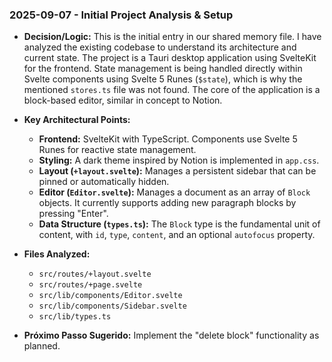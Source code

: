 ### 2025-09-07 - Initial Project Analysis & Setup

- **Decision/Logic:** This is the initial entry in our shared memory file. I have analyzed the existing codebase to understand its architecture and current state. The project is a Tauri desktop application using SvelteKit for the frontend. State management is being handled directly within Svelte components using Svelte 5 Runes (`$state`), which is why the mentioned `stores.ts` file was not found. The core of the application is a block-based editor, similar in concept to Notion.

- **Key Architectural Points:**
    - **Frontend:** SvelteKit with TypeScript. Components use Svelte 5 Runes for reactive state management.
    - **Styling:** A dark theme inspired by Notion is implemented in `app.css`.
    - **Layout (`+layout.svelte`):** Manages a persistent sidebar that can be pinned or automatically hidden.
    - **Editor (`Editor.svelte`):** Manages a document as an array of `Block` objects. It currently supports adding new paragraph blocks by pressing "Enter".
    - **Data Structure (`types.ts`):** The `Block` type is the fundamental unit of content, with `id`, `type`, `content`, and an optional `autofocus` property.

- **Files Analyzed:**
    - `src/routes/+layout.svelte`
    - `src/routes/+page.svelte`
    - `src/lib/components/Editor.svelte`
    - `src/lib/components/Sidebar.svelte`
    - `src/lib/types.ts`

- **Próximo Passo Sugerido:** Implement the "delete block" functionality as planned.
